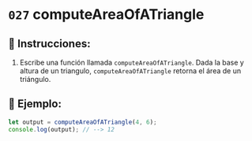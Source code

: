 # `027` computeAreaOfATriangle

## 📝 Instrucciones:

1. Escribe una función llamada `computeAreaOfATriangle`. Dada la base y altura de un triangulo, `computeAreaOfATriangle` retorna el área de un triángulo.

## 📎 Ejemplo:

```Javascript
let output = computeAreaOfATriangle(4, 6);
console.log(output); // --> 12
```
